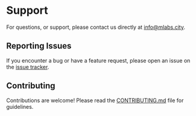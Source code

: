 # Support

For questions, or support, please contact us directly at <info@mlabs.city>.

## Reporting Issues
If you encounter a bug or have a feature request, please open an issue on the [issue tracker](https://github.com/mlabs-haskell/ytxp-lib/issues).

## Contributing
Contributions are welcome! Please read the [CONTRIBUTING.md](CONTRIBUTING.md) file for guidelines.
